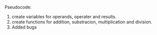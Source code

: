 Pseudocode:
1. create variables for operands, operater and results.
2. create functions for addition, substracion, multiplication and division.
3. Added bugs